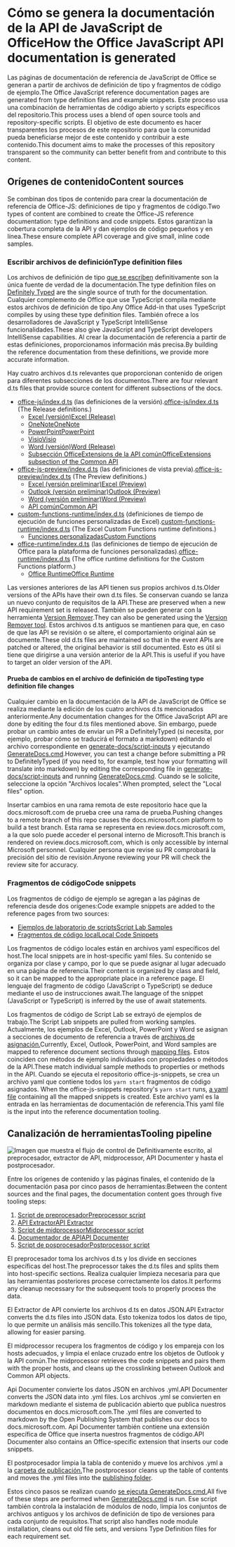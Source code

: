 # <a name="how-the-office-javascript-api-documentation-is-generated"></a><span data-ttu-id="f96bc-101">Cómo se genera la documentación de la API de JavaScript de Office</span><span class="sxs-lookup"><span data-stu-id="f96bc-101">How the Office JavaScript API documentation is generated</span></span>

<span data-ttu-id="f96bc-102">Las páginas de documentación de referencia de JavaScript de Office se generan a partir de archivos de definición de tipo y fragmentos de código de ejemplo.</span><span class="sxs-lookup"><span data-stu-id="f96bc-102">The Office JavaScript reference documentation pages are generated from type definition files and example snippets.</span></span> <span data-ttu-id="f96bc-103">Este proceso usa una combinación de herramientas de código abierto y scripts específicos del repositorio.</span><span class="sxs-lookup"><span data-stu-id="f96bc-103">This process uses a blend of open source tools and repository-specific scripts.</span></span> <span data-ttu-id="f96bc-104">El objetivo de este documento es hacer transparentes los procesos de este repositorio para que la comunidad pueda beneficiarse mejor de este contenido y contribuir a este contenido.</span><span class="sxs-lookup"><span data-stu-id="f96bc-104">This document aims to make the processes of this repository transparent so the community can better benefit from and contribute to this content.</span></span>

## <a name="content-sources"></a><span data-ttu-id="f96bc-105">Orígenes de contenido</span><span class="sxs-lookup"><span data-stu-id="f96bc-105">Content sources</span></span>

<span data-ttu-id="f96bc-106">Se combinan dos tipos de contenido para crear la documentación de referencia de Office-JS: definiciones de tipo y fragmentos de código.</span><span class="sxs-lookup"><span data-stu-id="f96bc-106">Two types of content are combined to create the Office-JS reference documentation: type definitions and code snippets.</span></span> <span data-ttu-id="f96bc-107">Estos garantizan la cobertura completa de la API y dan ejemplos de código pequeños y en línea.</span><span class="sxs-lookup"><span data-stu-id="f96bc-107">These ensure complete API coverage and give small, inline code samples.</span></span>

### <a name="type-definition-files"></a><span data-ttu-id="f96bc-108">Escribir archivos de definición</span><span class="sxs-lookup"><span data-stu-id="f96bc-108">Type definition files</span></span>

<span data-ttu-id="f96bc-109">Los archivos de definición de tipo [que se escriben](https://github.com/DefinitelyTyped/DefinitelyTyped) definitivamente son la única fuente de verdad de la documentación.</span><span class="sxs-lookup"><span data-stu-id="f96bc-109">The type definition files on [Definitely Typed](https://github.com/DefinitelyTyped/DefinitelyTyped) are the single source of truth for the documentation.</span></span> <span data-ttu-id="f96bc-110">Cualquier complemento de Office que use TypeScript compila mediante estos archivos de definición de tipo.</span><span class="sxs-lookup"><span data-stu-id="f96bc-110">Any Office Add-in that uses TypeScript compiles by using these type definition files.</span></span> <span data-ttu-id="f96bc-111">También ofrece a los desarrolladores de JavaScript y TypeScript IntelliSense funcionalidades.</span><span class="sxs-lookup"><span data-stu-id="f96bc-111">These also give JavaScript and TypeScript developers IntelliSense capabilities.</span></span> <span data-ttu-id="f96bc-112">Al crear la documentación de referencia a partir de estas definiciones, proporcionamos información más precisa.</span><span class="sxs-lookup"><span data-stu-id="f96bc-112">By building the reference documentation from these definitions, we provide more accurate information.</span></span>

<span data-ttu-id="f96bc-113">Hay cuatro archivos d.ts relevantes que proporcionan contenido de origen para diferentes subsecciones de los documentos.</span><span class="sxs-lookup"><span data-stu-id="f96bc-113">There are four relevant d.ts files that provide source content for different subsections of the docs.</span></span>

- <span data-ttu-id="f96bc-114">[office-js/index.d.ts](https://raw.githubusercontent.com/DefinitelyTyped/DefinitelyTyped/master/types/office-js/index.d.ts) (las definiciones de la versión).</span><span class="sxs-lookup"><span data-stu-id="f96bc-114">[office-js/index.d.ts](https://raw.githubusercontent.com/DefinitelyTyped/DefinitelyTyped/master/types/office-js/index.d.ts) (The Release definitions.)</span></span>
  - [<span data-ttu-id="f96bc-115">Excel (versión)</span><span class="sxs-lookup"><span data-stu-id="f96bc-115">Excel (Release)</span></span>](https://docs.microsoft.com/javascript/api/excel_release)
  - [<span data-ttu-id="f96bc-116">OneNote</span><span class="sxs-lookup"><span data-stu-id="f96bc-116">OneNote</span></span>](https://docs.microsoft.com/javascript/api/onenote)
  - [<span data-ttu-id="f96bc-117">PowerPoint</span><span class="sxs-lookup"><span data-stu-id="f96bc-117">PowerPoint</span></span>](https://docs.microsoft.com/javascript/api/powerpoint)
  - [<span data-ttu-id="f96bc-118">Visio</span><span class="sxs-lookup"><span data-stu-id="f96bc-118">Visio</span></span>](https://docs.microsoft.com/javascript/api/visio)
  - [<span data-ttu-id="f96bc-119">Word (versión)</span><span class="sxs-lookup"><span data-stu-id="f96bc-119">Word (Release)</span></span>](https://docs.microsoft.com/javascript/api/word_release)
  - [<span data-ttu-id="f96bc-120">Subsección OfficeExtensions de la API común</span><span class="sxs-lookup"><span data-stu-id="f96bc-120">OfficeExtensions subsection of the Common API</span></span>](https://docs.microsoft.com/javascript/api/office)
- <span data-ttu-id="f96bc-121">[office-js-preview/index.d.ts](https://raw.githubusercontent.com/DefinitelyTyped/DefinitelyTyped/master/types/office-js-preview/index.d.ts) (las definiciones de vista previa).</span><span class="sxs-lookup"><span data-stu-id="f96bc-121">[office-js-preview/index.d.ts](https://raw.githubusercontent.com/DefinitelyTyped/DefinitelyTyped/master/types/office-js-preview/index.d.ts) (The Preview definitions.)</span></span>
  - [<span data-ttu-id="f96bc-122">Excel (versión preliminar)</span><span class="sxs-lookup"><span data-stu-id="f96bc-122">Excel (Preview)</span></span>](https://docs.microsoft.com/javascript/api/excel)
  - [<span data-ttu-id="f96bc-123">Outlook (versión preliminar)</span><span class="sxs-lookup"><span data-stu-id="f96bc-123">Outlook (Preview)</span></span>](https://docs.microsoft.com/javascript/api/outlook)
  - [<span data-ttu-id="f96bc-124">Word (versión preliminar)</span><span class="sxs-lookup"><span data-stu-id="f96bc-124">Word (Preview)</span></span>](https://docs.microsoft.com/javascript/api/word)
  - [<span data-ttu-id="f96bc-125">API común</span><span class="sxs-lookup"><span data-stu-id="f96bc-125">Common API</span></span>](https://docs.microsoft.com/javascript/api/office)
- <span data-ttu-id="f96bc-126">[custom-functions-runtime/index.d.ts](https://github.com/DefinitelyTyped/DefinitelyTyped/blob/master/types/custom-functions-runtime/index.d.ts) (definiciones de tiempo de ejecución de funciones personalizadas de Excel).</span><span class="sxs-lookup"><span data-stu-id="f96bc-126">[custom-functions-runtime/index.d.ts](https://github.com/DefinitelyTyped/DefinitelyTyped/blob/master/types/custom-functions-runtime/index.d.ts) (The Excel Custom Functions runtime definitions.)</span></span>
  - [<span data-ttu-id="f96bc-127">Funciones personalizadas</span><span class="sxs-lookup"><span data-stu-id="f96bc-127">Custom Functions</span></span>](https://docs.microsoft.com/javascript/api/custom-functions-runtime)
- <span data-ttu-id="f96bc-128">[office-runtime/index.d.ts](https://github.com/DefinitelyTyped/DefinitelyTyped/blob/master/types/office-runtime/index.d.ts) (las definiciones de tiempo de ejecución de Office para la plataforma de funciones personalizadas).</span><span class="sxs-lookup"><span data-stu-id="f96bc-128">[office-runtime/index.d.ts](https://github.com/DefinitelyTyped/DefinitelyTyped/blob/master/types/office-runtime/index.d.ts) (The office runtime definitions for the Custom Functions platform.)</span></span>
  - [<span data-ttu-id="f96bc-129">Office Runtime</span><span class="sxs-lookup"><span data-stu-id="f96bc-129">Office Runtime</span></span>](https://docs.microsoft.com/javascript/api/office-runtime)

<span data-ttu-id="f96bc-130">Las versiones anteriores de las API tienen sus propios archivos d.ts.</span><span class="sxs-lookup"><span data-stu-id="f96bc-130">Older versions of the APIs have their own d.ts files.</span></span> <span data-ttu-id="f96bc-131">Se conservan cuando se lanza un nuevo conjunto de requisitos de la API.</span><span class="sxs-lookup"><span data-stu-id="f96bc-131">These are preserved when a new API requirement set is released.</span></span> <span data-ttu-id="f96bc-132">También se pueden generar con la herramienta [Version Remover](https://github.com/OfficeDev/office-js-docs-reference/blob/master/generate-docs/tools/VersionRemover.ts).</span><span class="sxs-lookup"><span data-stu-id="f96bc-132">They can also be generated using the [Version Remover tool](https://github.com/OfficeDev/office-js-docs-reference/blob/master/generate-docs/tools/VersionRemover.ts).</span></span> <span data-ttu-id="f96bc-133">Estos archivos d.ts antiguos se mantienen para que, en caso de que las API se revisión o se altere, el comportamiento original aún se documente.</span><span class="sxs-lookup"><span data-stu-id="f96bc-133">These old d.ts files are maintained so that in the event APIs are patched or altered, the original behavior is still documented.</span></span> <span data-ttu-id="f96bc-134">Esto es útil si tiene que dirigirse a una versión anterior de la API.</span><span class="sxs-lookup"><span data-stu-id="f96bc-134">This is useful if you have to target an older version of the API.</span></span>

#### <a name="testing-type-definition-file-changes"></a><span data-ttu-id="f96bc-135">Prueba de cambios en el archivo de definición de tipo</span><span class="sxs-lookup"><span data-stu-id="f96bc-135">Testing type definition file changes</span></span>

<span data-ttu-id="f96bc-136">Cualquier cambio en la documentación de la API de JavaScript de Office se realiza mediante la edición de los cuatro archivos d.ts mencionados anteriormente.</span><span class="sxs-lookup"><span data-stu-id="f96bc-136">Any documentation changes for the Office JavaScript API are done by editing the four d.ts files mentioned above.</span></span> <span data-ttu-id="f96bc-137">Sin embargo, puede probar un cambio antes de enviar un PR a DefinitelyTyped (si necesita, por ejemplo, probar cómo se traducirá el formato a markdown) editando el archivo correspondiente en [generate-docs/script-inputs](https://github.com/OfficeDev/office-js-docs-reference/tree/master/generate-docs/script-inputs) y ejecutando [GenerateDocs.cmd](https://github.com/OfficeDev/office-js-docs-reference/blob/master/generate-docs/GenerateDocs.cmd).</span><span class="sxs-lookup"><span data-stu-id="f96bc-137">However, you can test a change before submitting a PR to DefinitelyTyped (if you need to, for example, test how your formatting will translate into markdown) by editing the corresponding file in [generate-docs/script-inputs](https://github.com/OfficeDev/office-js-docs-reference/tree/master/generate-docs/script-inputs) and running [GenerateDocs.cmd](https://github.com/OfficeDev/office-js-docs-reference/blob/master/generate-docs/GenerateDocs.cmd).</span></span> <span data-ttu-id="f96bc-138">Cuando se le solicite, seleccione la opción "Archivos locales".</span><span class="sxs-lookup"><span data-stu-id="f96bc-138">When prompted, select the "Local files" option.</span></span>

<span data-ttu-id="f96bc-139">Insertar cambios en una rama remota de este repositorio hace que la docs.microsoft.com de prueba cree una rama de prueba.</span><span class="sxs-lookup"><span data-stu-id="f96bc-139">Pushing changes to a remote branch of this repo causes the docs.microsoft.com platform to build a test branch.</span></span> <span data-ttu-id="f96bc-140">Esta rama se representa en review.docs.microsoft.com, a la que solo puede acceder el personal interno de Microsoft.</span><span class="sxs-lookup"><span data-stu-id="f96bc-140">This branch is rendered on review.docs.microsoft.com, which is only accessible by internal Microsoft personnel.</span></span> <span data-ttu-id="f96bc-141">Cualquier persona que revise su PR comprobará la precisión del sitio de revisión.</span><span class="sxs-lookup"><span data-stu-id="f96bc-141">Anyone reviewing your PR will check the review site for accuracy.</span></span>

### <a name="code-snippets"></a><span data-ttu-id="f96bc-142">Fragmentos de código</span><span class="sxs-lookup"><span data-stu-id="f96bc-142">Code snippets</span></span>

<span data-ttu-id="f96bc-143">Los fragmentos de código de ejemplo se agregan a las páginas de referencia desde dos orígenes:</span><span class="sxs-lookup"><span data-stu-id="f96bc-143">Code example snippets are added to the reference pages from two sources:</span></span>

- [<span data-ttu-id="f96bc-144">Ejemplos de laboratorio de scripts</span><span class="sxs-lookup"><span data-stu-id="f96bc-144">Script Lab Samples</span></span>](https://github.com/OfficeDev/office-js-snippets)
- [<span data-ttu-id="f96bc-145">Fragmentos de código local</span><span class="sxs-lookup"><span data-stu-id="f96bc-145">Local Code Snippets</span></span>](https://github.com/OfficeDev/office-js-docs-reference/tree/master/docs/code-snippets)

<span data-ttu-id="f96bc-146">Los fragmentos de código locales están en archivos yaml específicos del host.</span><span class="sxs-lookup"><span data-stu-id="f96bc-146">The local snippets are in host-specific yaml files.</span></span> <span data-ttu-id="f96bc-147">Su contenido se organiza por clase y campo, por lo que se puede asignar al lugar adecuado en una página de referencia.</span><span class="sxs-lookup"><span data-stu-id="f96bc-147">Their content is organized by class and field, so it can be mapped to the appropriate place in a reference page.</span></span> <span data-ttu-id="f96bc-148">El lenguaje del fragmento de código (JavaScript o TypeScript) se deduce mediante el uso de instrucciones await.</span><span class="sxs-lookup"><span data-stu-id="f96bc-148">The language of the snippet (JavaScript or TypeScript) is inferred by the use of await statements.</span></span>

<span data-ttu-id="f96bc-149">Los fragmentos de código de Script Lab se extrayó de ejemplos de trabajo.</span><span class="sxs-lookup"><span data-stu-id="f96bc-149">The Script Lab snippets are pulled from working samples.</span></span> <span data-ttu-id="f96bc-150">Actualmente, los ejemplos de Excel, Outlook, PowerPoint y Word se asignan a secciones de documento de referencia a través de [archivos de asignación.](https://github.com/OfficeDev/office-js-snippets/tree/prod/snippet-extractor-metadata)</span><span class="sxs-lookup"><span data-stu-id="f96bc-150">Currently, Excel, Outlook, PowerPoint, and Word samples are mapped to reference document sections through [mapping files](https://github.com/OfficeDev/office-js-snippets/tree/prod/snippet-extractor-metadata).</span></span> <span data-ttu-id="f96bc-151">Estos coinciden con métodos de ejemplo individuales con propiedades o métodos de la API.</span><span class="sxs-lookup"><span data-stu-id="f96bc-151">These match individual sample methods to properties or methods in the API.</span></span> <span data-ttu-id="f96bc-152">Cuando se ejecuta el repositorio office-js-snippets, se crea un archivo yaml que contiene todos los `yarn start` fragmentos de código asignados. [](https://github.com/OfficeDev/office-js-snippets/blob/prod/snippet-extractor-output/snippets.yaml)</span><span class="sxs-lookup"><span data-stu-id="f96bc-152">When the office-js-snippets repository's `yarn start` runs, [a yaml file](https://github.com/OfficeDev/office-js-snippets/blob/prod/snippet-extractor-output/snippets.yaml) containing all the mapped snippets is created.</span></span> <span data-ttu-id="f96bc-153">Este archivo yaml es la entrada en las herramientas de documentación de referencia.</span><span class="sxs-lookup"><span data-stu-id="f96bc-153">This yaml file is the input into the reference documentation tooling.</span></span>

## <a name="tooling-pipeline"></a><span data-ttu-id="f96bc-154">Canalización de herramientas</span><span class="sxs-lookup"><span data-stu-id="f96bc-154">Tooling pipeline</span></span>

![Imagen que muestra el flujo de control de Definitivamente escrito, al preprocesador, extractor de API, midprocessor, API Documenter y hasta el postprocesador.](ToolingPipeline.png)

<span data-ttu-id="f96bc-156">Entre los orígenes de contenido y las páginas finales, el contenido de la documentación pasa por cinco pasos de herramientas:</span><span class="sxs-lookup"><span data-stu-id="f96bc-156">Between the content sources and the final pages, the documentation content goes through five tooling steps:</span></span>

1. [<span data-ttu-id="f96bc-157">Script de preprocesador</span><span class="sxs-lookup"><span data-stu-id="f96bc-157">Preprocessor script</span></span>](https://github.com/OfficeDev/office-js-docs-reference/blob/master/generate-docs/scripts/preprocessor.ts)
1. [<span data-ttu-id="f96bc-158">API Extractor</span><span class="sxs-lookup"><span data-stu-id="f96bc-158">API Extractor</span></span>](https://api-extractor.com/)
1. [<span data-ttu-id="f96bc-159">Script de midprocessor</span><span class="sxs-lookup"><span data-stu-id="f96bc-159">Midprocessor script</span></span>](https://github.com/OfficeDev/office-js-docs-reference/blob/master/generate-docs/scripts/midprocessor.ts)
1. [<span data-ttu-id="f96bc-160">Documentador de API</span><span class="sxs-lookup"><span data-stu-id="f96bc-160">API Documenter</span></span>](https://github.com/microsoft/rushstack/blob/master/apps/api-documenter/README.md)
1. [<span data-ttu-id="f96bc-161">Script de posprocesador</span><span class="sxs-lookup"><span data-stu-id="f96bc-161">Postprocessor script</span></span>](https://github.com/OfficeDev/office-js-docs-reference/blob/master/generate-docs/scripts/postprocessor.ts)

<span data-ttu-id="f96bc-162">El preprocesador toma los archivos d.ts y los divide en secciones específicas del host.</span><span class="sxs-lookup"><span data-stu-id="f96bc-162">The preprocessor takes the d.ts files and splits them into host-specific sections.</span></span> <span data-ttu-id="f96bc-163">Realiza cualquier limpieza necesaria para que las herramientas posteriores procese correctamente los datos.</span><span class="sxs-lookup"><span data-stu-id="f96bc-163">It performs any cleanup necessary for the subsequent tools to properly process the data.</span></span>

<span data-ttu-id="f96bc-164">El Extractor de API convierte los archivos d.ts en datos JSON.</span><span class="sxs-lookup"><span data-stu-id="f96bc-164">API Extractor converts the d.ts files into JSON data.</span></span> <span data-ttu-id="f96bc-165">Esto tokeniza todos los datos de tipo, lo que permite un análisis más sencillo.</span><span class="sxs-lookup"><span data-stu-id="f96bc-165">This tokenizes all the type data, allowing for easier parsing.</span></span>

<span data-ttu-id="f96bc-166">El midprocessor recupera los fragmentos de código y los empareja con los hosts adecuados, y limpia el enlace cruzado entre los objetos de Outlook y la API común.</span><span class="sxs-lookup"><span data-stu-id="f96bc-166">The midprocessor retrieves the code snippets and pairs them with the proper hosts, and cleans up the crosslinking between Outlook and Common API objects.</span></span>

<span data-ttu-id="f96bc-167">Api Documenter convierte los datos JSON en archivos .yml.</span><span class="sxs-lookup"><span data-stu-id="f96bc-167">API Documenter converts the JSON data into .yml files.</span></span> <span data-ttu-id="f96bc-168">Los archivos .yml se convierten en markdown mediante el sistema de publicación abierto que publica nuestros documentos en docs.microsoft.com.</span><span class="sxs-lookup"><span data-stu-id="f96bc-168">The .yml files are converted to markdown by the Open Publishing System that publishes our docs to docs.microsoft.com.</span></span> <span data-ttu-id="f96bc-169">Api Documenter también contiene una extensión específica de Office que inserta nuestros fragmentos de código.</span><span class="sxs-lookup"><span data-stu-id="f96bc-169">API Documenter also contains an Office-specific extension that inserts our code snippets.</span></span>

<span data-ttu-id="f96bc-170">El postprocesador limpia la tabla de contenido y mueve los archivos .yml a la [carpeta de publicación.](https://github.com/OfficeDev/office-js-docs-reference/tree/master/docs/docs-ref-autogen)</span><span class="sxs-lookup"><span data-stu-id="f96bc-170">The postprocessor cleans up the table of contents and moves the .yml files into the [publishing folder](https://github.com/OfficeDev/office-js-docs-reference/tree/master/docs/docs-ref-autogen).</span></span>

<span data-ttu-id="f96bc-171">Estos cinco pasos se realizan cuando [se ejecuta GenerateDocs.cmd.](https://github.com/OfficeDev/office-js-docs-reference/blob/master/generate-docs/GenerateDocs.cmd)</span><span class="sxs-lookup"><span data-stu-id="f96bc-171">All five of these steps are performed when [GenerateDocs.cmd](https://github.com/OfficeDev/office-js-docs-reference/blob/master/generate-docs/GenerateDocs.cmd) is run.</span></span> <span data-ttu-id="f96bc-172">Ese script también controla la instalación de módulos de nodo, limpia los conjuntos de archivos antiguos y los archivos de definición de tipo de versiones para cada conjunto de requisitos.</span><span class="sxs-lookup"><span data-stu-id="f96bc-172">That script also handles node module installation, cleans out old file sets, and versions Type Definition files for each requirement set.</span></span>
